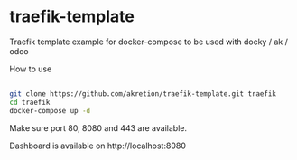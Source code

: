 # traefik-template

Traefik template example for docker-compose to be used with docky / ak / odoo

How to use
##

```sh
git clone https://github.com/akretion/traefik-template.git traefik
cd traefik
docker-compose up -d
```

Make sure port 80, 8080 and 443 are available.

Dashboard is available on http://localhost:8080
